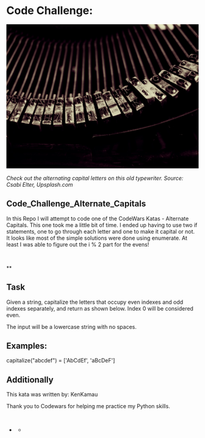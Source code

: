 # Code Challenge: 

![](https://raw.githubusercontent.com/twhipple/Code_Challenge_Alternate_Capitals/main/Images/csabi-elter-IIDxzNru2GY-unsplash.jpg)

*Check out the alternating capital letters on this old typewriter. Source: Csabi Elter, Upsplash.com*


## Code_Challenge_Alternate_Capitals

In this Repo I will attempt to code one of the CodeWars Katas - Alternate Capitals. This one took me a little bit of time. I ended up having to use two if statements, one to go through each letter and one to make it capital or not. It looks like most of the simple solutions were done using enumerate. At least I was able to figure out the i % 2 part for the evens!

![]()

**

## Task

Given a string, capitalize the letters that occupy even indexes and odd indexes separately, and return as shown below. Index 0 will be considered even.

The input will be a lowercase string with no spaces.


## Examples:

capitalize("abcdef") = ['AbCdEf', 'aBcDeF']


## Additionally

This kata was written by: KenKamau

Thank you to Codewars for helping me practice my Python skills.

![]()

* *